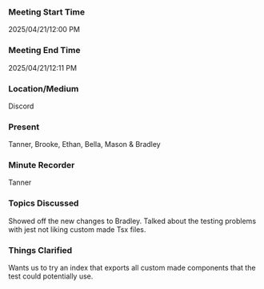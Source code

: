 ### Meeting Start Time

2025/04/21/12:00 PM

### Meeting End Time

2025/04/21/12:11 PM

### Location/Medium

Discord

### Present

Tanner, Brooke, Ethan, Bella, Mason & Bradley 

### Minute Recorder

Tanner

### Topics Discussed

Showed off the new changes to Bradley. 
Talked about the testing problems with jest not liking custom made Tsx files.

### Things Clarified
Wants us to try an index that exports all custom made components that the test could potentially use.
